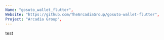 ```yaml
---
Name: "gosuto_wallet_flutter",
Website: "https://github.com/TheArcadiaGroup/gosuto-wallet-flutter",
Project: "Arcadia Group",
---
```

<!--lang:en--> 
test
<!--lang:es--] 
test
<!--lang:de--] 
test
<!--lang:fr--] 
test
<!--lang:pl--] 
test
<!--lang:uk--] 
test
[!--lang:*-->  
